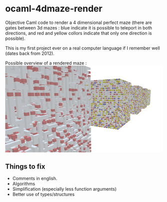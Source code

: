 # ocaml-4dmaze-render
Objective Caml code to render a 4 dimensional perfect maze (there are gates between 3d mazes : blue indicate it is possible to teleport in both directions, and red and yellow collors indicate that only one direction is possible). 

This is my first project ever on a real computer language if I remember well (dates back from 2012).

Possible overview of a rendered maze :
![image](https://github.com/Bleuje/ocaml-4dmaze-render/blob/master/4dmaze.png?raw=true)


## Things to fix
- Comments in english.
- Algorithms
- Simplification (especially less function arguments)
- Better use of types/structures
